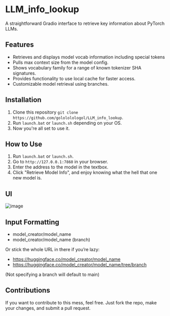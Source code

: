 # LLM_info_lookup

A straightforward Gradio interface to retrieve key information about PyTorch LLMs.

## Features

- Retrieves and displays model vocab information including special tokens
- Pulls max context size from the model config.
- Shows vocabulary family for a range of known tokenizer SHA signatures.
- Provides functionality to use local cache for faster access.
- Customizable model retrieval using branches.

## Installation

1. Clone this repository `git clone https://github.com/golololologol/LLM_info_lookup`.
2. Run `launch.bat` or `launch.sh` depending on your OS.
3. Now you're all set to use it.

## How to Use

1. Run `launch.bat` or `launch.sh`.
2. Go to `http://127.0.0.1:7860` in your browser.
3. Enter the address to the model in the textbox.
4. Click "Retrieve Model Info", and enjoy knowing what the hell that one new model is.

## UI

![image](https://github.com/golololologol/LLM_info_lookup/assets/50058139/27341db9-80a1-4225-9504-62983609ed8b)

## Input Formatting

- model_creator/model_name 
- model_creator/model_name (branch)

Or stick the whole URL in there if you’re lazy:
- https://huggingface.co/model_creator/model_name
- https://huggingface.co/model_creator/model_name/tree/branch

(Not specifying a branch will default to main)

## Contributions

If you want to contribute to this mess, feel free. Just fork the repo, make your changes, and submit a pull request.
